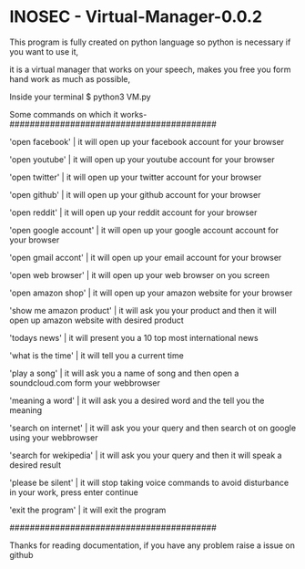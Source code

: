 # INOSEC - Virtual-Manager-0.0.2

This program is fully created on python language so python is necessary if you want to use it,

it is a virtual manager that works on your speech, makes you free you form hand work as much as possible,


Inside your terminal
$ python3 VM.py


Some commands on which it works-
#########################################

'open facebook' | it will open up your facebook account for your browser

'open youtube' | it will open up your youtube account for your browser

'open twitter' | it will open up your twitter account for your browser

'open github' | it will open up your github account for your browser

'open reddit' | it will open up your reddit account for your browser

'open google account' | it will open up your google account account for your browser

'open gmail accont' | it will open up your email account for your browser

'open web browser' | it will open up your web browser on you screen

'open amazon shop' | it will open up your amazon website for your browser 

'show me amazon product' | it will ask you your product and then it will open up amazon website with desired product

'todays news' | it will present you a 10 top most international news

'what is the time' | it will tell you a current time

'play a song' | it will ask you a name of song and then open a soundcloud.com form your webbrowser

'meaning a word' | it will ask you a desired word and the tell you the meaning

'search on internet' | it will ask you your query and then search ot on google using your webbrowser

'search for wekipedia' | it will ask you your query and then it will speak a desired result

'please be silent' | it will stop taking voice commands to avoid disturbance in your work, press enter continue

'exit the program' | it will exit the program

#########################################

Thanks for reading documentation, if you have any problem raise a issue on github

